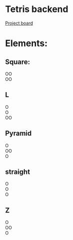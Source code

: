 # Tetris backend

[Project board](https://github.com/bex1111/tetris-backend/projects/1)

# Elements:

## Square:

OO\
OO

## L

O\
O\
OO

## Pyramid

O\
OO\
O

## straight

O\
O\
O

## Z

O\
OO\
O

